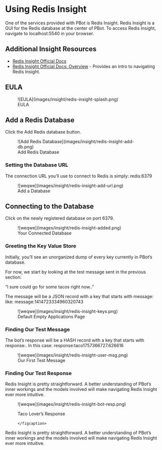 # Using Redis Insight

One of the services provided with PBot is Redis Insight. Redis Insight is a GUI for the Redis database at the center of PBot. To access Redis Insight, navigate to localhost:5540 in your browser.

## Additional Insight Resources

- [Redis Insight Official Docs](https://redis.io/docs/latest/develop/tools/insight/)
- [Redis Insight Official Docs: Overview](https://redis.io/docs/latest/develop/tools/insight/#overview) - Provides an intro to navigating Redis Insight.

## EULA

<figure markdown="span">
	![EULA](images/insight/redis-insight-splash.png)
	<figcaption>
	EULA
	</figcaption>
</figure>

## Add a Redis Database

Click the Add Redis database button.

<figure markdown="span">
	![Add Redis Database](images/insight/redis-insight-add-db.png)
	<figcaption>
		Add Redis Database
    </figcaption>
</figure>

### Setting the Database URL

The connection URL you’ll use to connect to Redis is simply: redis:6379

<figure markdown="span">
	![weqwe](images/insight/redis-insight-add-url.png)
	<figcaption>
		Add a Database
    </figcaption>
</figure>

## Connecting to the Database

Click on the newly registered database on port 6379.

<figure markdown="span">
	![weqwe](images/insight/redis-insight-added.png)
	<figcaption>
		Your Connected Database
    </figcaption>
</figure>

### Greeting the Key Value Store

Initially, you’ll see an unorganized dump of every key currently in PBot’s database.

For now, we start by looking at the test message sent in the previous section:

“I sure could go for some tacos right now..”

The message will be a JSON record with a key that starts with message: like: message:1414723334960320743

<figure markdown="span">
	![weqwe](images/insight/redis-insight-keys.png)
	<figcaption>
		Default Empty Applications Page
    </figcaption>
</figure>

### Finding Our Test Message

The bot’s response will be a HASH record with a key that starts with response:. In this case: response:taco1757366727.626616

<figure markdown="span">
	![weqwe](images/insight/redis-insight-user-msg.png)
	<figcaption>
		Our First Test Message
    </figcaption>
</figure>

### Finding Our Test Response

Redis Insight is pretty straightforward. A better understanding of PBot’s inner workings and the models involved will make navigating Redis Insight ever more intuitive.

<figure markdown="span">
	![weqwe](images/insight/redis-insight-bot-resp.png)
	<figcaption>

Taco Lover’s Response

    </figcaption>

</figure>

Redis Insight is pretty straightforward. A better understanding of PBot’s inner workings and the models involved will make navigating Redis Insight ever more intuitive.
